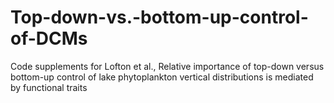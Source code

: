 # Top-down-vs.-bottom-up-control-of-DCMs
Code supplements for Lofton et al., Relative importance of top-down versus bottom-up control of lake phytoplankton vertical distributions is mediated by functional traits
